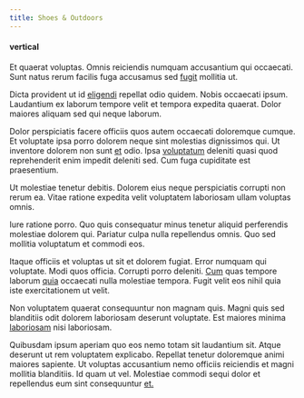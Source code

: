 ```yaml
---
title: Shoes & Outdoors
---
```


#### vertical

Et quaerat voluptas. Omnis reiciendis numquam accusantium qui occaecati. Sunt natus rerum facilis fuga accusamus sed [fugit](/voluptate/intelligent_metal_tuna_burundi_franc_land.md) mollitia ut.

Dicta provident ut id [eligendi](/eos/libero/new_jersey_utilize.md) repellat odio quidem. Nobis occaecati ipsum. Laudantium ex laborum tempore velit et tempora expedita quaerat. Dolor maiores aliquam sed qui neque laborum.

Dolor perspiciatis facere officiis quos autem occaecati doloremque cumque. Et voluptate ipsa porro dolorem neque sint molestias dignissimos qui. Ut inventore dolorem non sunt [et](/aspernatur/reboot_fresh_thinking_forward.md) odio. Ipsa [voluptatum](/quas/profit_focused.md) deleniti quasi quod reprehenderit enim impedit deleniti sed. Cum fuga cupiditate est praesentium.

Ut molestiae tenetur debitis. Dolorem eius neque perspiciatis corrupti non rerum ea. Vitae ratione expedita velit voluptatem laboriosam ullam voluptas omnis.

Iure ratione porro. Quo quis consequatur minus tenetur aliquid perferendis molestiae dolorem qui. Pariatur culpa nulla repellendus omnis. Quo sed mollitia voluptatum et commodi eos.

Itaque officiis et voluptas ut sit et dolorem fugiat. Error numquam qui voluptate. Modi quos officia. Corrupti porro deleniti. [Cum](/facere/temporibus/adipisci/molestias/incredible_fresh_shirt_clothing_&_music_tasty.md) quas tempore laborum [quia](/eos/est/autem/baby__tools_&_kids_silver_drive.md) occaecati nulla molestiae tempora. Fugit velit eos nihil quia iste exercitationem ut velit.

Non voluptatem quaerat consequuntur non magnam quis. Magni quis sed blanditiis odit dolorem laboriosam deserunt voluptate. Est maiores minima [laboriosam](/voluptate/payment_up_sized.md) nisi laboriosam.

Quibusdam ipsum aperiam quo eos nemo totam sit laudantium sit. Atque deserunt ut rem voluptatem explicabo. Repellat tenetur doloremque animi maiores sapiente. Ut voluptas accusantium nemo officiis reiciendis et magni mollitia blanditiis. Id quam ut vel. Molestiae commodi sequi dolor et repellendus eum sint consequuntur [et.](/facere/temporibus/consequatur/cross_platform_indiana_flexibility.md)
